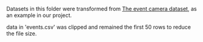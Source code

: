 Datasets in this folder were transformed from [The event camera dataset](https://rpg.ifi.uzh.ch/davis_data.html), as an example in our project.

data in 'events.csv' was clipped and remained the first 50 rows to reduce the file size.
